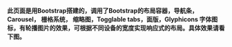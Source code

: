 #### 此页面是用Bootstrap搭建的，调用了Bootstrap的布局容器，导航条，Carousel， 栅格系统， 缩略图，Togglable tabs，面版，Glyphicons 字体图标，有轮播图片的效果，可根据不同设备的宽度实现响应式的布局。具体效果请看下图。